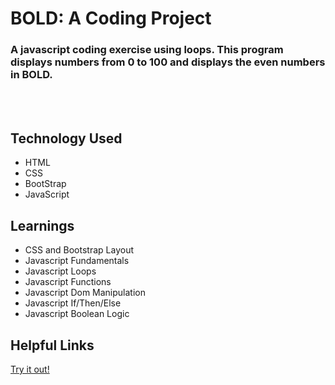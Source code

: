 # BOLD: A Coding Project

### A javascript coding exercise using loops. This program displays numbers from 0 to 100 and displays the even numbers in **BOLD**.

<br>
<br>

## Technology Used

- HTML
- CSS
- BootStrap
- JavaScript

## Learnings

- CSS and Bootstrap Layout
- Javascript Fundamentals
- Javascript Loops
- Javascript Functions
- Javascript Dom Manipulation
- Javascript If/Then/Else
- Javascript Boolean Logic

## Helpful Links

[Try it out!](https://bold.davidblackwelder.dev)
